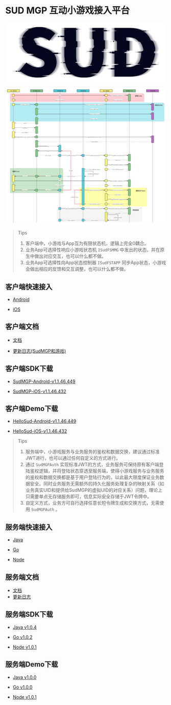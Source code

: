 # SUD MGP 互动小游戏接入平台

![SUD](./Resource/logo.png)

![SUD](./Resource/startup.png)

> Tips
>
> 1. 客户端中，小游戏与App互为有限状态机，逻辑上完全0耦合。
> 2. 业务App可选择性响应小游戏状态机 `ISudFSMMG` 中发出的状态，并在原生中做出对应交互，也可以什么都不做。
> 3. 业务App可选择性向App状态控制器 `ISudFSTAPP` 同步App状态，小游戏会做出相应的反馈和交互调整，也可以什么都不做。

## 客户端快速接入

- [Android](./Client/StartUp-Android.md)

- [iOS](./Client/StartUp-iOS.md)

## 客户端文档

- [文档](./Client/StartUp.md)

- [更新日志(SudMGP和游戏)](./Client/ChangeLog.md)
## 客户端SDK下载

- [SudMGP-Android-v1.1.46.449](https://github.com/SudTechnology/sud-mgp-android/releases/tag/v1.1.46.449)
  
- [SudMGP-iOS-v1.1.46.432](https://github.com/SudTechnology/sud-mgp-ios/releases/tag/v1.1.46.432)
  

## 客户端Demo下载
- [HelloSud-Android-v1.1.46.449](https://github.com/SudTechnology/hello-sud-android/releases)
  
- [HelloSud-iOS-v1.1.46.432](https://github.com/SudTechnology/hello-sud-ios/releases)

> Tips
>
> 1. 服务端中，小游戏服务与业务服务的鉴权和数据交换，建议通过标准JWT进行，也可以通过任何自定义的方式进行。
> 2. 通过 `SudMGPAuth` 实现标准JWT的方式，业务服务可保持原有客户端登陆鉴权逻辑，并将登陆状态穿透至服务端，使得小游戏服务与业务服务的鉴权和数据交换都是基于用户登陆行为的，以此最大限度保证业务数据安全。同时业务服务无需额外的持久化服务处理复杂的映射关系（如业务真实UID和提供给SudMGP的虚拟UID的对应关系）问题，理论上只需要单点无存储服务即可，信息实际安全存储于JWT令牌中。
> 3. 自定义方式，业务方可自行选择任意长短令牌生成和交换方式，无需使用 `SudMGPAuth` 。

## 服务端快速接入

- [Java](./Server/StartUp-Java.md)

- [Go](./Server/StartUp-Go.md)

- [Node](./Server/StartUp-Node.md)

## 服务端文档

- [文档](./Server/StartUp.md)
- [更新日志](./Server/Server_Change_Log.md)

## 服务端SDK下载

- [Java v1.0.4](https://github.com/SudTechnology/sud-mgp-auth-java/releases)

- [Go v1.0.2](https://github.com/SudTechnology/sud-mgp-auth-go/releases)

- [Node v1.0.1](https://github.com/SudTechnology/sud-mgp-auth-node/releases)

## 服务端Demo下载

- [Java v1.0.0](https://github.com/SudTechnology/hello-sud-java/releases)

- [Go v1.0.0](https://github.com/SudTechnology/hello-sud-go/releases)

- [Node v1.0.1](https://github.com/SudTechnology/hello-sud-node/releases)
